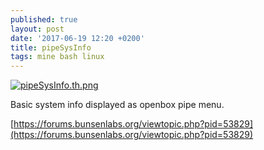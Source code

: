```yaml
---
published: true
layout: post
date: '2017-06-19 12:20 +0200'
title: pipeSysInfo
tags: mine bash linux
---
```

[![pipeSysInfo.th.png](https://images.weserv.nl/?url=//cdn.scrot.moe/images/2017/06/18/pipeSysInfo.th.png)](https://images.weserv.nl/?url=//cdn.scrot.moe/images/2017/06/18/pipeSysInfo.png)

Basic system info displayed as openbox pipe menu.

[https://forums.bunsenlabs.org/viewtopic.php?pid=53829](https://forums.bunsenlabs.org/viewtopic.php?pid=53829)
